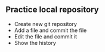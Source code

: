 ## Practice local repository

* Create new git repository
* Add a file and commit the file
* Edit the file and commit it
* Show the history
